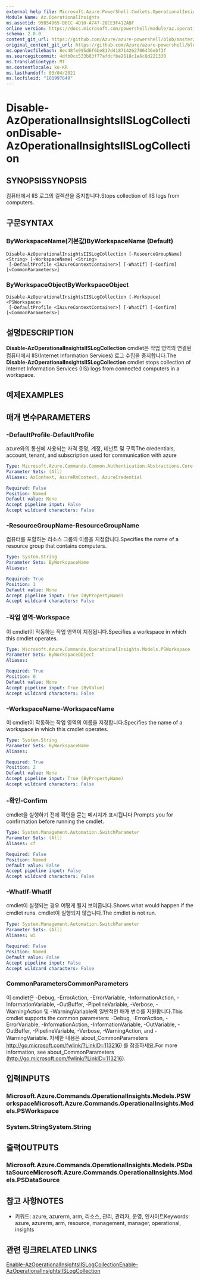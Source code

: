 ```yaml
---
external help file: Microsoft.Azure.PowerShell.Cmdlets.OperationalInsights.dll-Help.xml
Module Name: Az.OperationalInsights
ms.assetid: 95B54065-B6CC-4D10-A747-28CE3F412ABF
online version: https://docs.microsoft.com/powershell/module/az.operationalinsights/disable-azoperationalinsightsiislogcollection
schema: 2.0.0
content_git_url: https://github.com/Azure/azure-powershell/blob/master/src/OperationalInsights/OperationalInsights/help/Disable-AzOperationalInsightsIISLogCollection.md
original_content_git_url: https://github.com/Azure/azure-powershell/blob/master/src/OperationalInsights/OperationalInsights/help/Disable-AzOperationalInsightsIISLogCollection.md
ms.openlocfilehash: 8ec48fe995d6f6be817d418714262706436ebf3f
ms.sourcegitcommit: 4dfb0cc533b83f77afdcfbe2618c1e6c8d221330
ms.translationtype: MT
ms.contentlocale: ko-KR
ms.lasthandoff: 03/04/2021
ms.locfileid: "101997649"
---
```

# <span data-ttu-id="4e791-101">Disable-AzOperationalInsightsIISLogCollection</span><span class="sxs-lookup"><span data-stu-id="4e791-101">Disable-AzOperationalInsightsIISLogCollection</span></span>

## <span data-ttu-id="4e791-102">SYNOPSIS</span><span class="sxs-lookup"><span data-stu-id="4e791-102">SYNOPSIS</span></span>
<span data-ttu-id="4e791-103">컴퓨터에서 IIS 로그의 컬렉션을 중지합니다.</span><span class="sxs-lookup"><span data-stu-id="4e791-103">Stops collection of IIS logs from computers.</span></span>

## <span data-ttu-id="4e791-104">구문</span><span class="sxs-lookup"><span data-stu-id="4e791-104">SYNTAX</span></span>

### <span data-ttu-id="4e791-105">ByWorkspaceName(기본값)</span><span class="sxs-lookup"><span data-stu-id="4e791-105">ByWorkspaceName (Default)</span></span>
```
Disable-AzOperationalInsightsIISLogCollection [-ResourceGroupName] <String> [-WorkspaceName] <String>
 [-DefaultProfile <IAzureContextContainer>] [-WhatIf] [-Confirm] [<CommonParameters>]
```

### <span data-ttu-id="4e791-106">ByWorkspaceObject</span><span class="sxs-lookup"><span data-stu-id="4e791-106">ByWorkspaceObject</span></span>
```
Disable-AzOperationalInsightsIISLogCollection [-Workspace] <PSWorkspace>
 [-DefaultProfile <IAzureContextContainer>] [-WhatIf] [-Confirm] [<CommonParameters>]
```

## <span data-ttu-id="4e791-107">설명</span><span class="sxs-lookup"><span data-stu-id="4e791-107">DESCRIPTION</span></span>
<span data-ttu-id="4e791-108">**Disable-AzOperationalInsightsIISLogCollection** cmdlet은 작업 영역의 연결된 컴퓨터에서 IIS(Internet Information Services) 로그 수집을 중지합니다.</span><span class="sxs-lookup"><span data-stu-id="4e791-108">The **Disable-AzOperationalInsightsIISLogCollection** cmdlet stops collection of Internet Information Services (IIS) logs from connected computers in a workspace.</span></span>

## <span data-ttu-id="4e791-109">예제</span><span class="sxs-lookup"><span data-stu-id="4e791-109">EXAMPLES</span></span>

## <span data-ttu-id="4e791-110">매개 변수</span><span class="sxs-lookup"><span data-stu-id="4e791-110">PARAMETERS</span></span>

### <span data-ttu-id="4e791-111">-DefaultProfile</span><span class="sxs-lookup"><span data-stu-id="4e791-111">-DefaultProfile</span></span>
<span data-ttu-id="4e791-112">azure와의 통신에 사용되는 자격 증명, 계정, 테넌트 및 구독</span><span class="sxs-lookup"><span data-stu-id="4e791-112">The credentials, account, tenant, and subscription used for communication with azure</span></span>

```yaml
Type: Microsoft.Azure.Commands.Common.Authentication.Abstractions.Core.IAzureContextContainer
Parameter Sets: (All)
Aliases: AzContext, AzureRmContext, AzureCredential

Required: False
Position: Named
Default value: None
Accept pipeline input: False
Accept wildcard characters: False
```

### <span data-ttu-id="4e791-113">-ResourceGroupName</span><span class="sxs-lookup"><span data-stu-id="4e791-113">-ResourceGroupName</span></span>
<span data-ttu-id="4e791-114">컴퓨터를 포함하는 리소스 그룹의 이름을 지정합니다.</span><span class="sxs-lookup"><span data-stu-id="4e791-114">Specifies the name of a resource group that contains computers.</span></span>

```yaml
Type: System.String
Parameter Sets: ByWorkspaceName
Aliases:

Required: True
Position: 1
Default value: None
Accept pipeline input: True (ByPropertyName)
Accept wildcard characters: False
```

### <span data-ttu-id="4e791-115">-작업 영역</span><span class="sxs-lookup"><span data-stu-id="4e791-115">-Workspace</span></span>
<span data-ttu-id="4e791-116">이 cmdlet이 작동하는 작업 영역이 지정됩니다.</span><span class="sxs-lookup"><span data-stu-id="4e791-116">Specifies a workspace in which this cmdlet operates.</span></span>

```yaml
Type: Microsoft.Azure.Commands.OperationalInsights.Models.PSWorkspace
Parameter Sets: ByWorkspaceObject
Aliases:

Required: True
Position: 0
Default value: None
Accept pipeline input: True (ByValue)
Accept wildcard characters: False
```

### <span data-ttu-id="4e791-117">-WorkspaceName</span><span class="sxs-lookup"><span data-stu-id="4e791-117">-WorkspaceName</span></span>
<span data-ttu-id="4e791-118">이 cmdlet이 작동하는 작업 영역의 이름을 지정합니다.</span><span class="sxs-lookup"><span data-stu-id="4e791-118">Specifies the name of a workspace in which this cmdlet operates.</span></span>

```yaml
Type: System.String
Parameter Sets: ByWorkspaceName
Aliases:

Required: True
Position: 2
Default value: None
Accept pipeline input: True (ByPropertyName)
Accept wildcard characters: False
```

### <span data-ttu-id="4e791-119">-확인</span><span class="sxs-lookup"><span data-stu-id="4e791-119">-Confirm</span></span>
<span data-ttu-id="4e791-120">cmdlet을 실행하기 전에 확인을 묻는 메시지가 표시됩니다.</span><span class="sxs-lookup"><span data-stu-id="4e791-120">Prompts you for confirmation before running the cmdlet.</span></span>

```yaml
Type: System.Management.Automation.SwitchParameter
Parameter Sets: (All)
Aliases: cf

Required: False
Position: Named
Default value: False
Accept pipeline input: False
Accept wildcard characters: False
```

### <span data-ttu-id="4e791-121">-WhatIf</span><span class="sxs-lookup"><span data-stu-id="4e791-121">-WhatIf</span></span>
<span data-ttu-id="4e791-122">cmdlet이 실행되는 경우 어떻게 될지 보여줍니다.</span><span class="sxs-lookup"><span data-stu-id="4e791-122">Shows what would happen if the cmdlet runs.</span></span>
<span data-ttu-id="4e791-123">cmdlet이 실행되지 않습니다.</span><span class="sxs-lookup"><span data-stu-id="4e791-123">The cmdlet is not run.</span></span>

```yaml
Type: System.Management.Automation.SwitchParameter
Parameter Sets: (All)
Aliases: wi

Required: False
Position: Named
Default value: False
Accept pipeline input: False
Accept wildcard characters: False
```

### <span data-ttu-id="4e791-124">CommonParameters</span><span class="sxs-lookup"><span data-stu-id="4e791-124">CommonParameters</span></span>
<span data-ttu-id="4e791-125">이 cmdlet은 -Debug, -ErrorAction, -ErrorVariable, -InformationAction, -InformationVariable, -OutBuffer, -PipelineVariable, -Verbose, -WarningAction 및 -WarningVariable의 일반적인 매개 변수를 지원합니다.</span><span class="sxs-lookup"><span data-stu-id="4e791-125">This cmdlet supports the common parameters: -Debug, -ErrorAction, -ErrorVariable, -InformationAction, -InformationVariable, -OutVariable, -OutBuffer, -PipelineVariable, -Verbose, -WarningAction, and -WarningVariable.</span></span> <span data-ttu-id="4e791-126">자세한 내용은 about_CommonParameters http://go.microsoft.com/fwlink/?LinkID=113216) 를 참조하세요.</span><span class="sxs-lookup"><span data-stu-id="4e791-126">For more information, see about_CommonParameters (http://go.microsoft.com/fwlink/?LinkID=113216).</span></span>

## <span data-ttu-id="4e791-127">입력</span><span class="sxs-lookup"><span data-stu-id="4e791-127">INPUTS</span></span>

### <span data-ttu-id="4e791-128">Microsoft.Azure.Commands.OperationalInsights.Models.PSWorkspace</span><span class="sxs-lookup"><span data-stu-id="4e791-128">Microsoft.Azure.Commands.OperationalInsights.Models.PSWorkspace</span></span>

### <span data-ttu-id="4e791-129">System.String</span><span class="sxs-lookup"><span data-stu-id="4e791-129">System.String</span></span>

## <span data-ttu-id="4e791-130">출력</span><span class="sxs-lookup"><span data-stu-id="4e791-130">OUTPUTS</span></span>

### <span data-ttu-id="4e791-131">Microsoft.Azure.Commands.OperationalInsights.Models.PSDataSource</span><span class="sxs-lookup"><span data-stu-id="4e791-131">Microsoft.Azure.Commands.OperationalInsights.Models.PSDataSource</span></span>

## <span data-ttu-id="4e791-132">참고 사항</span><span class="sxs-lookup"><span data-stu-id="4e791-132">NOTES</span></span>
* <span data-ttu-id="4e791-133">키워드: azure, azurerm, arm, 리소스, 관리, 관리자, 운영, 인사이트</span><span class="sxs-lookup"><span data-stu-id="4e791-133">Keywords: azure, azurerm, arm, resource, management, manager, operational, insights</span></span>

## <span data-ttu-id="4e791-134">관련 링크</span><span class="sxs-lookup"><span data-stu-id="4e791-134">RELATED LINKS</span></span>

[<span data-ttu-id="4e791-135">Enable-AzOperationalInsightsIISLogCollection</span><span class="sxs-lookup"><span data-stu-id="4e791-135">Enable-AzOperationalInsightsIISLogCollection</span></span>](./Enable-AzOperationalInsightsIISLogCollection.md)


